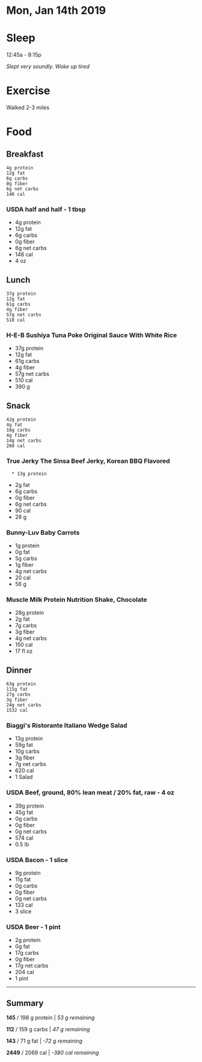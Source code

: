 # Mon, Jan 14th 2019

# Sleep
12:45a - 8:15p

_Slept very soundly. Woke up tired_

# Exercise

Walked 2-3 miles

# Food

## Breakfast

    4g protein
    12g fat
    6g carbs
    0g fiber
    6g net carbs
    148 cal


### USDA half and half - 1 tbsp
  * 4g protein
  * 12g fat
  * 6g carbs
  * 0g fiber
  * 6g net carbs
  * 148 cal
  * 4 oz

## Lunch

    37g protein
    12g fat
    61g carbs
    4g fiber
    57g net carbs
    510 cal


### H-E-B Sushiya Tuna Poke Original Sauce With White Rice
  * 37g protein
  * 12g fat
  * 61g carbs
  * 4g fiber
  * 57g net carbs
  * 510 cal
  * 390 g

## Snack

    42g protein
    4g fat
    18g carbs
    4g fiber
    14g net carbs
    260 cal


### True Jerky The Sinsa Beef Jerky, Korean BBQ Flavored
      * 13g protein
  * 2g fat
  * 6g carbs
  * 0g fiber
  * 6g net carbs
  * 90 cal
  * 28 g

### Bunny-Luv Baby Carrots
  * 1g protein
  * 0g fat
  * 5g carbs
  * 1g fiber
  * 4g net carbs
  * 20 cal
  * 56 g

### Muscle Milk Protein Nutrition Shake, Chocolate
  * 28g protein
  * 2g fat
  * 7g carbs
  * 3g fiber
  * 4g net carbs
  * 150 cal
  * 17 fl oz

## Dinner

    63g protein
    115g fat
    27g carbs
    3g fiber
    24g net carbs
    1532 cal


### Biaggi's Ristorante Italiano Wedge Salad
  * 13g protein
  * 59g fat
  * 10g carbs
  * 3g fiber
  * 7g net carbs
  * 620 cal
  * 1 Salad

### USDA Beef, ground, 80% lean meat / 20% fat, raw - 4 oz
  * 39g protein
  * 45g fat
  * 0g carbs
  * 0g fiber
  * 0g net carbs
  * 574 cal
  * 0.5 lb

### USDA Bacon - 1 slice
  * 9g protein
  * 11g fat
  * 0g carbs
  * 0g fiber
  * 0g net carbs
  * 133 cal
  * 3 slice

### USDA Beer - 1 pint
  * 2g protein
  * 0g fat
  * 17g carbs
  * 0g fiber
  * 17g net carbs
  * 204 cal
  * 1 pint

***

## Summary
**145** / 198 g protein | _53 g remaining_

**112** / 159 g carbs | _47 g remaining_

**143** / 71 g fat | _-72 g remaining_

**2449** / 2069 cal | _-380 cal remaining_
